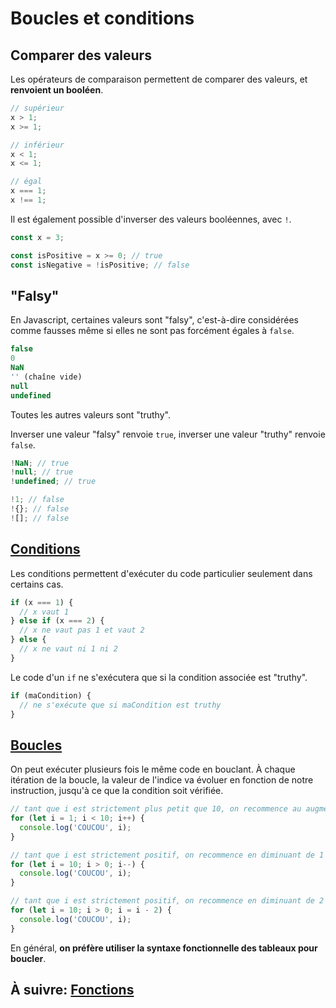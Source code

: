 # Boucles et conditions

## Comparer des valeurs

Les opérateurs de comparaison permettent de comparer des valeurs, et **renvoient un booléen**.

```js
// supérieur
x > 1;
x >= 1;

// inférieur
x < 1;
x <= 1;

// égal
x === 1;
x !== 1;
```

Il est également possible d'inverser des valeurs booléennes, avec `!`.

```js
const x = 3;

const isPositive = x >= 0; // true
const isNegative = !isPositive; // false
```

## "Falsy"

En Javascript, certaines valeurs sont "falsy", c'est-à-dire considérées comme fausses même si elles ne sont pas forcément égales à `false`.

```js
false
0
NaN
'' (chaîne vide)
null
undefined
```

Toutes les autres valeurs sont "truthy".

Inverser une valeur "falsy" renvoie `true`, inverser une valeur "truthy" renvoie `false`.

```js
!NaN; // true
!null; // true
!undefined; // true

!1; // false
!{}; // false
![]; // false
```

## [Conditions](https://dorey.github.io/JavaScript-Equality-Table/)

Les conditions permettent d'exécuter du code particulier seulement dans certains cas.

```js
if (x === 1) {
  // x vaut 1
} else if (x === 2) {
  // x ne vaut pas 1 et vaut 2
} else {
  // x ne vaut ni 1 ni 2
}
```

Le code d'un `if` ne s'exécutera que si la condition associée est "truthy".

```js
if (maCondition) {
  // ne s'exécute que si maCondition est truthy
}
```

## [Boucles](https://developer.mozilla.org/fr/docs/Web/JavaScript/Reference/Instructions/for)

On peut exécuter plusieurs fois le même code en bouclant. À chaque itération de la boucle, la valeur de l'indice va évoluer en fonction de notre instruction, jusqu'à ce que la condition soit vérifiée.

```js
// tant que i est strictement plus petit que 10, on recommence au augmentant de 1 la valeur de i
for (let i = 1; i < 10; i++) {
  console.log('COUCOU', i);
}

// tant que i est strictement positif, on recommence en diminuant de 1 la valeur de i
for (let i = 10; i > 0; i--) {
  console.log('COUCOU', i);
}

// tant que i est strictement positif, on recommence en diminuant de 2 la valeur de i
for (let i = 10; i > 0; i = i - 2) {
  console.log('COUCOU', i);
}
```

En général, **on préfère utiliser la syntaxe fonctionnelle des tableaux pour boucler**.

## À suivre: [Fonctions](./2-3_functions.md)
